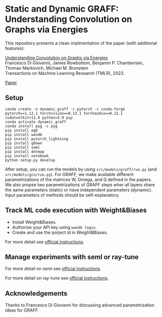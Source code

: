# Static and Dynamic GRAFF: Understanding Convolution on Graphs via Energies

This repository presents a clean implmentation of the paper (with additional features):

[Understanding Convolution on Graphs via Energies](https://arxiv.org/pdf/2206.10991.pdf)<br>
Francesco Di Giovanni, James Rowbottom, Benjamin P. Chamberlain, Thomas Markovich, Michael M. Bronstein<br>
Transactions on Machine Learning Research  (TMLR), 2023.

[Paper](https://arxiv.org/pdf/2206.10991.pdf)

## Setup

```{bash}
conda create -n dynamic_graff -c pytorch -c conda-forge pytorch==1.12.1 torchvision==0.13.1 torchaudio==0.12.1 cudatoolkit=11.6 python=3.9 pip
conda activate dynamic_graff
conda install pyg -c pyg
pip install ogb
pip install wandb
pip install pytorch_lightning
pip install gdown
pip install seml
pip install dotmap
pip install notebook
python setup.py develop
```

After setup, you can run the models by using `src/models/graff/run.py` (and `src/models/gcn/run.py`). For GRAFF, we make available different parametrizations of the matrices W, Omega, and Q defined in the papers. We also propse two parametrizations of GRAFF steps wher all layers share the same parameters (static) or have independent parameters (dynamic). Input parameters of methods should be self-explanatory. 

## Track ML code execution with Weight&Biases

- Install Weight&Biases.
- Authorize your API key using `wandb login`.
- Create and use the porject id in Weight&Biases.

For more detail see [official instructions](https://wandb.ai/quickstart/pytorch).

## Manage experiments with seml or ray-tune

For more detail on seml see [official instructions](https://github.com/TUM-DAML/seml).

For more detail on ray-tune see [official instructions](https://docs.ray.io/en/latest/tune/index.html).

## Acknowledgements

Thanks to Francesco Di Giovanni for discussing advanced parametrization ideas for GRAFF.
